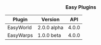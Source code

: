 <h3 align="center"> Easy Plugins </h3>

| Plugin | Version | API | 
| --- | --- | --- |
| EasyWorld | 2.0.0 alpha | 4.0.0 |
| EasyWarps |  1.0.0 beta | 4.0.0 |
 